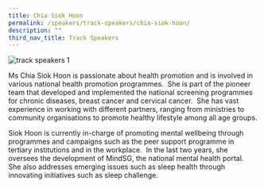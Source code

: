 ```yaml
---
title: Chia Siok Hoon
permalink: /speakers/track-speakers/chia-siok-hoon/
description: ""
third_nav_title: Track Speakers
---
```

<div style="display: flex; flex-wrap: wrap;">
  <div style="flex-basis: 100%; max-width: 100%;">
    <img alt="track speakers 1" src="/images/SpeakersPhoto/.png">
  </div>
	</div>

Ms Chia Siok Hoon is passionate about health promotion and is involved in various national health promotion programmes.&nbsp; She is part of the pioneer team that developed and implemented the national screening programmes for chronic diseases, breast cancer and cervical cancer.&nbsp; She has vast experience in working with different partners, ranging from ministries to community organisations to promote healthy lifestyle among all age groups.

Siok Hoon is currently in-charge of promoting mental wellbeing through programmes and campaigns such as the peer support programme in tertiary institutions and in the workplace.&nbsp; In the last two years, she oversees the development of MindSG, the national mental health portal.&nbsp; She also addresses emerging issues such as sleep health through innovating initiatives such as sleep challenge.